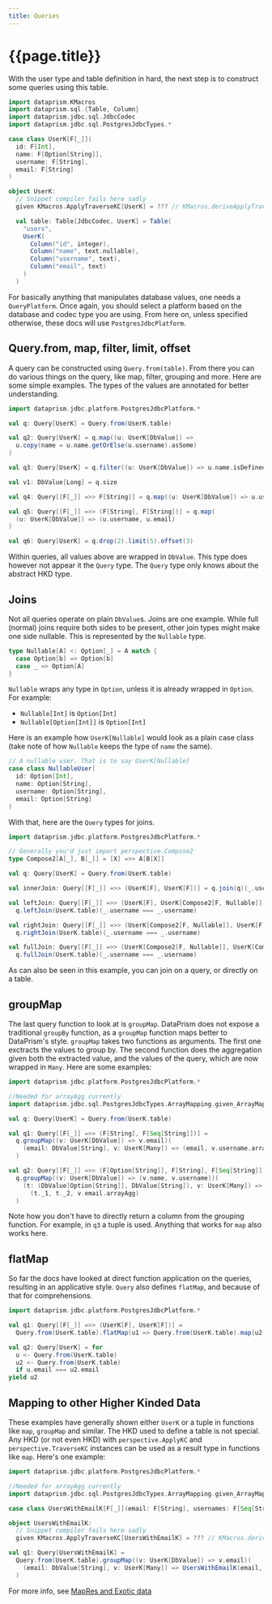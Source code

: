 ```yaml
---
title: Queries
---
```


# {{page.title}}

With the user type and table definition in hard, the next step is to construct some queries using this table.

```scala 3 sc-name:User.scala
import dataprism.KMacros
import dataprism.sql.{Table, Column}
import dataprism.jdbc.sql.JdbcCodec
import dataprism.jdbc.sql.PostgresJdbcTypes.*

case class UserK[F[_]](
  id: F[Int],
  name: F[Option[String]],
  username: F[String],
  email: F[String]
)

object UserK:
  // Snippet compiler fails here sadly
  given KMacros.ApplyTraverseKC[UserK] = ??? // KMacros.deriveApplyTraverseKC[UserK]

  val table: Table[JdbcCodec, UserK] = Table(
    "users",
    UserK(
      Column("id", integer),
      Column("name", text.nullable),
      Column("username", text),
      Column("email", text)
    )
  )
```

For basically anything that manipulates database values, one needs a `QueryPlatform`. Once again,
you
should select a platform based on the database and codec type you are using. From here on, unless
specified otherwise, these docs will use `PostgresJdbcPlatform`.

## Query.from, map, filter, limit, offset

A query can be constructed using `Query.from(table)`. From there you can do various things on the
query, like map, filter, grouping and more. Here are some simple examples. The types of the values
are annotated for better understanding.

```scala 3 sc-compile-with:User.scala
import dataprism.jdbc.platform.PostgresJdbcPlatform.*

val q: Query[UserK] = Query.from(UserK.table)

val q2: Query[UserK] = q.map((u: UserK[DbValue]) =>
  u.copy(name = u.name.getOrElse(u.username).asSome)
)

val q3: Query[UserK] = q.filter((u: UserK[DbValue]) => u.name.isDefined)

val v1: DbValue[Long] = q.size

val q4: Query[[F[_]] =>> F[String]] = q.map((u: UserK[DbValue]) => u.username)

val q5: Query[[F[_]] =>> (F[String], F[String])] = q.map(
  (u: UserK[DbValue]) => (u.username, u.email)
)

val q6: Query[UserK] = q.drop(2).limit(5).offset(3)
``` 

Within queries, all values above are wrapped in `DbValue`. This type does however not appear it the
`Query` type. The `Query` type only knows about the abstract HKD type.

## Joins

Not all queries operate on plain `DbValue`s. Joins are one example. While full (normal) joins
require both sides to be present, other join types might make one side nullable. This is represented
by the `Nullable` type.

```scala 3
type Nullable[A] <: Option[_] = A match {
  case Option[b] => Option[b]
  case _ => Option[A]
}
```

`Nullable` wraps any type in `Option`, unless it is already wrapped in `Option`. For example:

* `Nullable[Int]` is `Option[Int]`
* `Nullable[Option[Int]]` is `Option[Int]`

Here is an example how `UserK[Nullable]` would look as a plain case class (take note of how
`Nullable` keeps the type of `name` the same).

```scala 3
// A nullable user. That is to say UserK[Nullable] 
case class NullableUser(
  id: Option[Int],
  name: Option[String],
  username: Option[String],
  email: Option[String]
)
```

With that, here are the `Query` types for joins.

```scala 3 sc-compile-with:User.scala
import dataprism.jdbc.platform.PostgresJdbcPlatform.*

// Generally you'd just import perspective.Compose2
type Compose2[A[_], B[_]] = [X] =>> A[B[X]]

val q: Query[UserK] = Query.from(UserK.table)

val innerJoin: Query[[F[_]] =>> (UserK[F], UserK[F])] = q.join(q)(_.username === _.username)

val leftJoin: Query[[F[_]] =>> (UserK[F], UserK[Compose2[F, Nullable]])] =
  q.leftJoin(UserK.table)(_.username === _.username)

val rightJoin: Query[[F[_]] =>> (UserK[Compose2[F, Nullable]], UserK[F])] =
  q.rightJoin(UserK.table)(_.username === _.username)

val fullJoin: Query[[F[_]] =>> (UserK[Compose2[F, Nullable]], UserK[Compose2[F, Nullable]])] =
  q.fullJoin(UserK.table)(_.username === _.username)
```

As can also be seen in this example, you can join on a query, or directly on a table.

## groupMap

The last query function to look at is `groupMap`. DataPrism does not expose a
traditional `groupBy` function, as a `groupMap` function maps better to DataPrism's style.
`groupMap` takes two functions as arguments. The first one exctracts the values to group by.
The second function does the aggregation given both the extracted value, and the values of the
query, which are now wrapped in `Many`. Here are some examples:

```scala 3 sc-compile-with:User.scala
import dataprism.jdbc.platform.PostgresJdbcPlatform.*

//Needed for arrayAgg currently
import dataprism.jdbc.sql.PostgresJdbcTypes.ArrayMapping.given_ArrayMapping_A

val q: Query[UserK] = Query.from(UserK.table)

val q1: Query[[F[_]] =>> (F[String], F[Seq[String]])] =
  q.groupMap((v: UserK[DbValue]) => v.email)(
    (email: DbValue[String], v: UserK[Many]) => (email, v.username.arrayAgg)
  )

val q2: Query[[F[_]] =>> (F[Option[String]], F[String], F[Seq[String]])] =
  q.groupMap((v: UserK[DbValue]) => (v.name, v.username))(
    (t: (DbValue[Option[String]], DbValue[String]), v: UserK[Many]) =>
      (t._1, t._2, v.email.arrayAgg)
  )
```

Note how you don't have to directly return a column from the grouping function. For example, in `q3`
a tuple is used. Anything that works for `map` also works here.

## flatMap

So far the docs have looked at direct function application on the queries, resulting in an
applicative style. `Query` also defines `flatMap`, and because of that for comprehensions.

```scala 3 sc-compile-with:User.scala
import dataprism.jdbc.platform.PostgresJdbcPlatform.*

val q1: Query[[F[_]] =>> (UserK[F], UserK[F])] =
  Query.from(UserK.table).flatMap(u1 => Query.from(UserK.table).map(u2 => (u1, u2)))

val q2: Query[UserK] = for
  u <- Query.from(UserK.table)
  u2 <- Query.from(UserK.table)
  if u.email === u2.email
yield u2
```

## Mapping to other Higher Kinded Data

These examples have generally shown either `UserK` or a tuple in functions like `map`, `groupMap`
and similar. The HKD used to define a table is not special. Any HKD (or not even HKD)
with `perspective.ApplyKC` and `perspective.TraverseKC` instances can be used as a result type in
functions like `map`. Here's one example:

```scala 3 sc-compile-with:User.scala
import dataprism.jdbc.platform.PostgresJdbcPlatform.*

//Needed for arrayAgg currently
import dataprism.jdbc.sql.PostgresJdbcTypes.ArrayMapping.given_ArrayMapping_A

case class UsersWithEmailK[F[_]](email: F[String], usernames: F[Seq[String]])

object UsersWithEmailK:
  // Snippet compiler fails here sadly
  given KMacros.ApplyTraverseKC[UsersWithEmailK] = ??? // KMacros.deriveApplyTraverseKC[UsersWithEmailK]

val q1: Query[UsersWithEmailK] =
  Query.from(UserK.table).groupMap((v: UserK[DbValue]) => v.email)(
    (email: DbValue[String], v: UserK[Many]) => UsersWithEmailK(email, v.username.arrayAgg)
  )
```

For more info, see [MapRes and Exotic data](/07_mapres_exotic_data.md)
